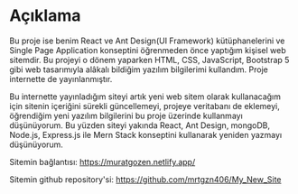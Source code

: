 # Açıklama

Bu proje ise benim React ve Ant Design(UI Framework) kütüphanelerini ve Single Page Application konseptini öğrenmeden önce yaptığım kişisel web sitemdir. Bu projeyi o dönem yaparken HTML, CSS, JavaScript, Bootstrap 5 gibi web tasarımıyla alâkalı bildiğim yazılım bilgilerimi kullandım. Proje internette de yayınlanmıştır.

Bu internette yayınladığım siteyi artık yeni web sitem olarak kullanacağım için sitenin içeriğini sürekli
güncellemeyi, projeye veritabanı de eklemeyi, öğrendiğim yeni yazılım bilgilerini bu proje üzerinde kullanmayı düşünüyorum. Bu yüzden siteyi yakında React, Ant Design, mongoDB, Node.js, Express.js ile Mern Stack konseptini kullanarak yeniden yazmayı düşünüyorum.

Sitemin bağlantısı: https://muratgozen.netlify.app/

Sitemin github repository'si: https://github.com/mrtgzn406/My_New_Site
